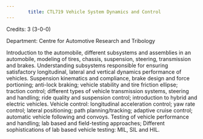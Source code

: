 ```yaml
---
        title: CTL719 Vehicle System Dynamics and Control
---
```

Credits: 3 (3-0-0)

Department: Centre for Automotive Research and Tribology

Introduction to the automobile, different subsystems and assemblies in an automobile, modeling of tires, chassis, suspension, steering, transmission and brakes. Understanding subsystems responsible for ensuring satisfactory longitudinal, lateral and vertical dynamics performance of vehicles. Suspension kinematics and compliance, brake design and force portioning; anti-lock braking; vehicle stability and tire friction ellipse; traction control; different types of vehicle transmission systems, steering and handling; ride quality and suspension control; introduction to hybrid and electric vehicles. Vehicle control: longitudinal acceleration control; yaw rate control; lateral positioning; path planning/tracking; adaptive cruise control; automatic vehicle following and convoys. Testing of vehicle performance and handling; lab based and field-testing approaches; Different sophistications of lab based vehicle testing: MIL, SIL and HIL.